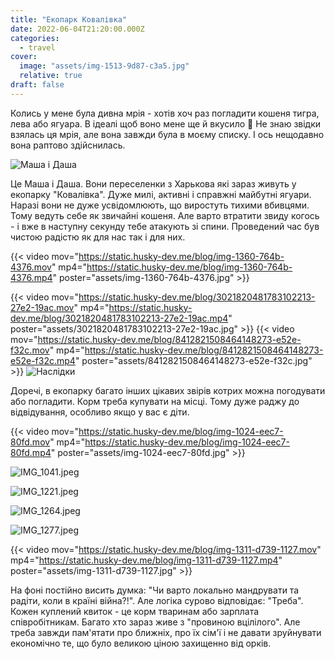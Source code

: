 ```yaml
---
title: "Екопарк Ковалівка"
date: 2022-06-04T21:20:00.000Z
categories:
  - travel
cover:
  image: "assets/img-1513-9d87-c3a5.jpg"
  relative: true
draft: false
---
```


Колись у мене була дивна мрія - хотів хоч раз погладити кошеня тигра, лева або ягуара. В ідеалі щоб воно мене ще й вкусило 🙂 Не знаю звідки взялась ця мрія, але вона завжди була в моєму списку. І ось нещодавно вона раптово здійснилась.

![Маша і Даша](assets/masha-i-dasha-3800.jpeg "Маша і Даша")

Це Маша і Даша. Вони переселенки з Харькова які зараз живуть у екопарку "Ковалівка". Дуже милі, активні і справжні майбутні ягуари. Наразі вони не дуже усвідомлюють, що виростуть тихими вбивцями. Тому ведуть себе як звичайні кошеня. Але варто втратити звиду когось - і вже в наступну секунду тебе атакують зі спини. Проведений час був чистою радістю як для нас так і для них.

{{< video mov="https://static.husky-dev.me/blog/img-1360-764b-4376.mov" mp4="https://static.husky-dev.me/blog/img-1360-764b-4376.mp4" poster="assets/img-1360-764b-4376.jpg" >}}

{{< video mov="https://static.husky-dev.me/blog/3021820481783102213-27e2-19ac.mov" mp4="https://static.husky-dev.me/blog/3021820481783102213-27e2-19ac.mp4" poster="assets/3021820481783102213-27e2-19ac.jpg" >}}
{{< video mov="https://static.husky-dev.me/blog/8412821508464148273-e52e-f32c.mov" mp4="https://static.husky-dev.me/blog/8412821508464148273-e52e-f32c.mp4" poster="assets/8412821508464148273-e52e-f32c.jpg" >}}
![Наслідки](assets/naslidki-eca8.jpg "Наслідки")

Доречі, в екопарку багато інших цікавих звірів котрих можна погодувати або погладити. Корм треба купувати на місці. Тому дуже раджу до відвідування, особливо якщо у вас є діти.

{{< video mov="https://static.husky-dev.me/blog/img-1024-eec7-80fd.mov" mp4="https://static.husky-dev.me/blog/img-1024-eec7-80fd.mp4" poster="assets/img-1024-eec7-80fd.jpg" >}}

![IMG_1041.jpeg](assets/img-1041-d354.jpg)

![IMG_1221.jpeg](assets/img-1221-65c1.jpg)

![IMG_1264.jpeg](assets/img-1264-df65.jpg)

![IMG_1277.jpeg](assets/img-1277-7098.jpg)

{{< video mov="https://static.husky-dev.me/blog/img-1311-d739-1127.mov" mp4="https://static.husky-dev.me/blog/img-1311-d739-1127.mp4" poster="assets/img-1311-d739-1127.jpg" >}}

На фоні постійно висить думка: "Чи варто локально мандрувати та радіти, коли в країні війна?!". Але логіка сурово відповідає: "Треба". Кожен куплений квиток - це корм тваринам або зарплата співробітникам. Багато хто зараз живе з "провиною вцілілого". Але треба завжди пам'ятати про ближніх, про їх сім'ї і не давати зруйнувати економічно те, що було великою ціною захищенно від орків.
